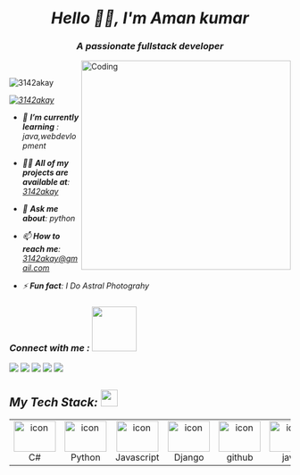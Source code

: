  ***<h1 align="center">Hello 🌟🌃, I'm Aman kumar</h1>***
***<h3 align="center">A passionate fullstack developer</h3>***
<img align="right" alt="Coding" width="375" src="https://i.pinimg.com/originals/e8/f4/53/e8f453469a3ec97ecd354df465d73913.gif"/>
<br>

<p align="left"> <img src="https://komarev.com/ghpvc/?username=3142akay&label=Profile%20views&color=0e75b6&style" alt="3142akay" /> </p>

<p align="left"><em> <a href="https://twitter.com/3142_akay" target="blank"><img src="https://img.shields.io/twitter/follow/3142_akay?logo=twitter&style=for-the-badge" alt="3142akay" /></a> </p>

 - 🌱 ***I’m currently learning*** :  *java,webdevlopment*

- 👨‍💻 ***All of my projects are available at***: [3142akay](3142akay)

- 💬 ***Ask me about***: *python*

- 📫 ***How to reach me***: *3142akay@gmail.com*

- ⚡ ***Fun fact***: *I Do Astral Photograhy*








                       
                       








   
   
   
   






<h3><em>Connect with me</em> :  <img src="https://raw.githubusercontent.com/ShahriarShafin/ShahriarShafin/main/Assets/handshake.gif" width="80" /></h3>
<p align="left">
  <a href="https://linkedin.com/in/aman kumar">
<img src="https://img.shields.io/badge/LinkedIn-0077B5?style=for-the-badge&logo=linkedin&logoColor=white"></a>
  <a href="https://instagram.com/3142_akay"><img src="https://img.shields.io/badge/instagram-d11b59?style=for-the-badge&logo=instagram&logoColor=white"></a>
 <a href="https://twitter.com/3142akay"><img src="https://img.shields.io/badge/Twitter-1DA1F2?style=for-the-badge&logo=twitter&logoColor=white"></a>
 <a href="https://www.youtube.com/channel/UC-BWkQNcTntCJIIilH4SRGw"><img src="https://img.shields.io/badge/YouTube-FF0000?style=for-the-badge&logo=youtube&logoColor=white"></a>
 <a href="https://www.spotify.com/in-en/account/overview/"><img src="https://img.shields.io/badge/Spotify-1ED760?&style=for-the-badge&logo=spotify&logoColor=white"></a>



                                             











                      

                       
 <h2 align="left" border="0"><em>My Tech Stack:</em> <img src="https://camo.githubusercontent.com/beb64ff21c883e318e4f5db5231c2ba4175705bea1c9249e82a41ab375db4f75/68747470733a2f2f6d65646961322e67697068792e636f6d2f6d656469612f51737347456d706b79454f684243623765312f67697068792e6769663f6369643d656366303565343761306e336769316266716e74716d6f62386739616964316f796a327772336473336d67373030626c267269643d67697068792e676966" width="30"/></h2>


  

 <table>
  <tr>
    <td align="center" width="86">
        <img src="https://techstack-generator.vercel.app/csharp-icon.svg" alt="icon" width="75" height="55" />
      <br>C#
     </td>
     <td align="center" width="86">
      <a href="#macropower-tech">
        <img src="https://techstack-generator.vercel.app/python-icon.svg" alt="icon" width="75" height="55" />
      </a>
      <br>Python
    </td>
    <td align="center" width="86">
        <img src="https://techstack-generator.vercel.app/js-icon.svg" alt="icon" width="75" height="55" />
      <br>Javascript
    </td>
    <td align="center" width="86">
        <img src="https://techstack-generator.vercel.app/django-icon.svg" alt="icon" width="75" height="55" />
      <br>Django
    </td>
     <td align="center" width="86">
         <img src="https://techstack-generator.vercel.app/github-icon.svg" alt="icon" width="75" height="55" />
       <br>github                                                                                             
     </td>
      <td align="center" width="86">
          <img src="https://techstack-generator.vercel.app/java-icon.svg" alt="icon" width="75" height="55" />
        <br>java 
     </td>
     
   <td align="center"  width="86">
        <img src="https://skillicons.dev/icons?i=html" width="48" height="48" alt="HTML" />
      <br>HTML
    </td>
   <td align="center" width="96">
        <img src="https://skillicons.dev/icons?i=css" width="48" height="48" alt="css" />
      <br>CSS
    </td>
   <td align="center"  width="96">
        <img src="https://skillicons.dev/icons?i=bootstrap" width="48" height="48" alt="bootstrap" />
      <br>Bootstrap
    </td>
  
 

  
  
  














 






     































